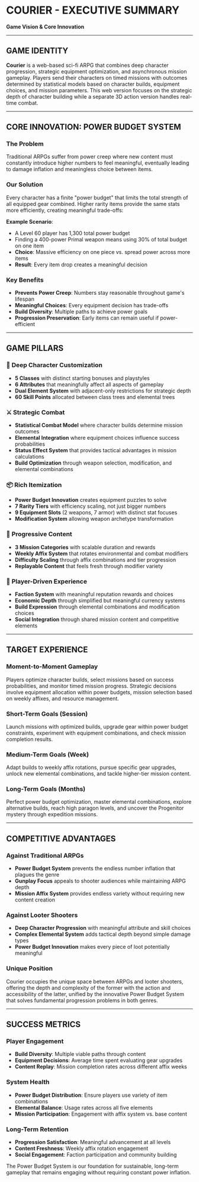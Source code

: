 # COURIER - EXECUTIVE SUMMARY
**Game Vision & Core Innovation**

---

## GAME IDENTITY

**Courier** is a web-based sci-fi ARPG that combines deep character progression, strategic equipment optimization, and asynchronous mission gameplay. Players send their characters on timed missions with outcomes determined by statistical models based on character builds, equipment choices, and mission parameters. This web version focuses on the strategic depth of character building while a separate 3D action version handles real-time combat.

---

## CORE INNOVATION: POWER BUDGET SYSTEM

### The Problem
Traditional ARPGs suffer from power creep where new content must constantly introduce higher numbers to feel meaningful, eventually leading to damage inflation and meaningless choice between items.

### Our Solution
Every character has a finite "power budget" that limits the total strength of all equipped gear combined. Higher rarity items provide the same stats more efficiently, creating meaningful trade-offs:

**Example Scenario**: 
- A Level 60 player has 1,300 total power budget
- Finding a 400-power Primal weapon means using 30% of total budget on one item
- **Choice**: Massive efficiency on one piece vs. spread power across more items
- **Result**: Every item drop creates a meaningful decision

### Key Benefits
- **Prevents Power Creep**: Numbers stay reasonable throughout game's lifespan
- **Meaningful Choices**: Every equipment decision has trade-offs
- **Build Diversity**: Multiple paths to achieve power goals
- **Progression Preservation**: Early items can remain useful if power-efficient

---

## GAME PILLARS

### 🎯 **Deep Character Customization**
- **5 Classes** with distinct starting bonuses and playstyles
- **6 Attributes** that meaningfully affect all aspects of gameplay
- **Dual Element System** with adjacent-only restrictions for strategic depth
- **60 Skill Points** allocated between class trees and elemental trees

### ⚔️ **Strategic Combat**
- **Statistical Combat Model** where character builds determine mission outcomes
- **Elemental Integration** where equipment choices influence success probabilities
- **Status Effect System** that provides tactical advantages in mission calculations
- **Build Optimization** through weapon selection, modification, and elemental combinations

### 📦 **Rich Itemization**
- **Power Budget Innovation** creates equipment puzzles to solve
- **7 Rarity Tiers** with efficiency scaling, not just bigger numbers
- **9 Equipment Slots** (2 weapons, 7 armor) with distinct stat focuses
- **Modification System** allowing weapon archetype transformation

### 🌊 **Progressive Content**
- **3 Mission Categories** with scalable duration and rewards
- **Weekly Affix System** that rotates environmental and combat modifiers
- **Difficulty Scaling** through affix combinations and tier progression
- **Replayable Content** that feels fresh through modifier variety

### 🤝 **Player-Driven Experience**
- **Faction System** with meaningful reputation rewards and choices
- **Economic Depth** through simplified but meaningful currency systems
- **Build Expression** through elemental combinations and modification choices
- **Social Integration** through shared mission content and competitive elements

---

## TARGET EXPERIENCE

### Moment-to-Moment Gameplay
Players optimize character builds, select missions based on success probabilities, and monitor timed mission progress. Strategic decisions involve equipment allocation within power budgets, mission selection based on weekly affixes, and resource management.

### Short-Term Goals (Session)
Launch missions with optimized builds, upgrade gear within power budget constraints, experiment with equipment combinations, and check mission completion results.

### Medium-Term Goals (Week)
Adapt builds to weekly affix rotations, pursue specific gear upgrades, unlock new elemental combinations, and tackle higher-tier mission content.

### Long-Term Goals (Months)
Perfect power budget optimization, master elemental combinations, explore alternative builds, reach high paragon levels, and uncover the Progenitor mystery through expedition missions.

---

## COMPETITIVE ADVANTAGES

### Against Traditional ARPGs
- **Power Budget System** prevents the endless number inflation that plagues the genre
- **Gunplay Focus** appeals to shooter audiences while maintaining ARPG depth
- **Mission Affix System** provides endless variety without requiring new content creation

### Against Looter Shooters
- **Deep Character Progression** with meaningful attribute and skill choices
- **Complex Elemental System** adds tactical depth beyond simple damage types
- **Power Budget Innovation** makes every piece of loot potentially meaningful

### Unique Position
Courier occupies the unique space between ARPGs and looter shooters, offering the depth and complexity of the former with the action and accessibility of the latter, unified by the innovative Power Budget System that solves fundamental progression problems in both genres.

---

## SUCCESS METRICS

### Player Engagement
- **Build Diversity**: Multiple viable paths through content
- **Equipment Decisions**: Average time spent evaluating gear upgrades
- **Content Replay**: Mission completion rates across different affix weeks

### System Health
- **Power Budget Distribution**: Ensure players use variety of item combinations
- **Elemental Balance**: Usage rates across all five elements
- **Mission Participation**: Engagement with affix system vs. base content

### Long-Term Retention
- **Progression Satisfaction**: Meaningful advancement at all levels
- **Content Freshness**: Weekly affix rotation engagement
- **Social Engagement**: Faction participation and community building

The Power Budget System is our foundation for sustainable, long-term gameplay that remains engaging without requiring constant power inflation.